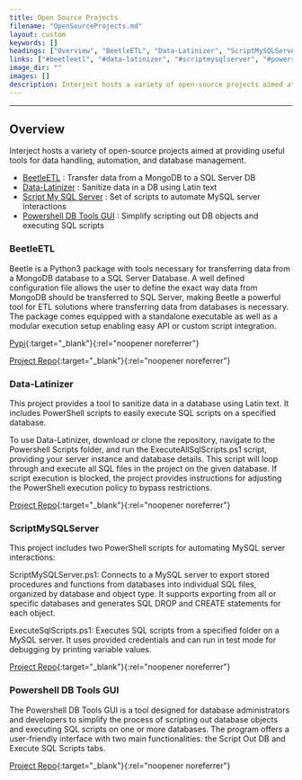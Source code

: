 ```yaml
---
title: Open Source Projects
filename: "OpenSourceProjects.md"
layout: custom
keywords: []
headings: ["Overview", "BeetleETL", "Data-Latinizer", "ScriptMySQLServer", "Powershell DB Tools GUI"]
links: ["#beetleetl", "#data-latinizer", "#scriptmysqlserver", "#powershell-db-tools-gui", "https://pypi.org/project/BeetleETL/", "https://gitlab.com/Open-Interject/Beetle-ETL", "https://gitlab.com/Open-Interject/Data-Latinizer", "https://gitlab.com/Open-Interject/ScriptMySQLServer", "https://gitlab.com/Open-Interject/PowershellDBToolsGui"]
image_dir: ""
images: []
description: Interject hosts a variety of open-source projects aimed at providing useful tools for data handling, automation, and database management.
---
```

* * *

## Overview

Interject hosts a variety of open-source projects aimed at providing useful tools for data handling, automation, and database management.

- [BeetleETL](#beetleetl) : Transfer data from a MongoDB to a SQL Server DB
- [Data-Latinizer](#data-latinizer) : Sanitize data in a DB using Latin text
- [Script My SQL Server](#scriptmysqlserver) : Set of scripts to automate MySQL server interactions
- [Powershell DB Tools GUI](#powershell-db-tools-gui) : Simplify scripting out DB objects and executing SQL scripts

### BeetleETL

Beetle is a Python3 package with tools necessary for transferring data from a MongoDB database to a SQL Server Database. A well defined configuration file allows the user to define the exact way data from MongoDB should be transferred to SQL Server, making Beetle a powerful tool for ETL solutions where transferring data from databases is necessary. The package comes equipped with a standalone executable as well as a modular execution setup enabling easy API or custom script integration.

[Pypi](https://pypi.org/project/BeetleETL/){:target="_blank"}{:rel="noopener noreferrer"}

[Project Repo](https://gitlab.com/Open-Interject/Beetle-ETL){:target="_blank"}{:rel="noopener noreferrer"}

### Data-Latinizer

This project provides a tool to sanitize data in a database using Latin text. It includes PowerShell scripts to easily execute SQL scripts on a specified database.

To use Data-Latinizer, download or clone the repository, navigate to the Powershell Scripts folder, and run the ExecuteAllSqlScripts.ps1 script, providing your server instance and database details. This script will loop through and execute all SQL files in the project on the given database. If script execution is blocked, the project provides instructions for adjusting the PowerShell execution policy to bypass restrictions.

[Project Repo](https://gitlab.com/Open-Interject/Data-Latinizer){:target="_blank"}{:rel="noopener noreferrer"}

### ScriptMySQLServer

This project includes two PowerShell scripts for automating MySQL server interactions:

ScriptMySQLServer.ps1: Connects to a MySQL server to export stored procedures and functions from databases into individual SQL files, organized by database and object type. It supports exporting from all or specific databases and generates SQL DROP and CREATE statements for each object.

ExecuteSqlScripts.ps1: Executes SQL scripts from a specified folder on a MySQL server. It uses provided credentials and can run in test mode for debugging by printing variable values.

[Project Repo](https://gitlab.com/Open-Interject/ScriptMySQLServer){:target="_blank"}{:rel="noopener noreferrer"}

### Powershell DB Tools GUI

The Powershell DB Tools GUI is a tool designed for database administrators and developers to simplify the process of scripting out database objects and executing SQL scripts on one or more databases. The program offers a user-friendly interface with two main functionalities: the Script Out DB and Execute SQL Scripts tabs.

[Project Repo](https://gitlab.com/Open-Interject/PowershellDBToolsGui){:target="_blank"}{:rel="noopener noreferrer"}

